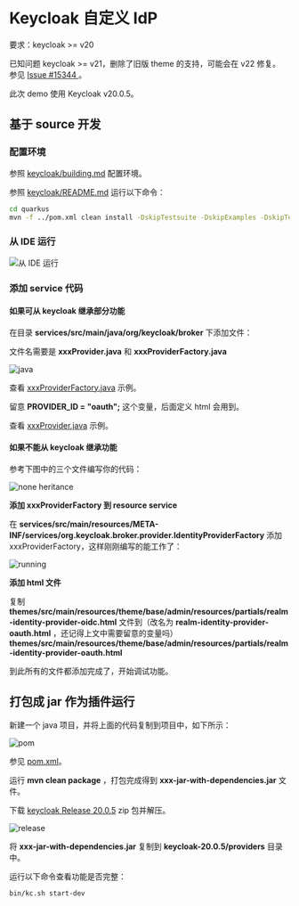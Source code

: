 # Keycloak 自定义 IdP

要求：keycloak >= v20

已知问题 keycloak >= v21，删除了旧版 theme 的支持，可能会在 v22 修复。
参见 [Issue #15344 ](https://github.com/keycloak/keycloak/issues/15344)。

此次 demo 使用 Keycloak v20.0.5。

## 基于 source 开发

### 配置环境

参照 [keycloak/building.md](https://github.com/keycloak/keycloak/blob/main/docs/building.md) 配置环境。

参照 [keycloak/README.md](https://github.com/keycloak/keycloak/blob/main/quarkus/README.md) 运行以下命令：

```sh
cd quarkus
mvn -f ../pom.xml clean install -DskipTestsuite -DskipExamples -DskipTests
```

### 从 IDE 运行

![从 IDE 运行](https://docs.daocloud.io/daocloud-docs-images/docs/zh/docs/ghippo/best-practice/oem/images/idp01.png)

### 添加 service 代码

#### 如果可从 keycloak 继承部分功能

在目录 __services/src/main/java/org/keycloak/broker__ 下添加文件：

文件名需要是 __xxxProvider.java__ 和 __xxxProviderFactory.java__

![java](https://docs.daocloud.io/daocloud-docs-images/docs/zh/docs/ghippo/best-practice/oem/images/idp02.png)

查看 [xxxProviderFactory.java](./examples/xxxProviderFactory.java) 示例。

留意 __PROVIDER_ID = "oauth";__ 这个变量，后面定义 html 会用到。

查看 [xxxProvider.java](./examples/xxxProvider.java) 示例。

#### 如果不能从 keycloak 继承功能

参考下图中的三个文件编写你的代码：

![none heritance](https://docs.daocloud.io/daocloud-docs-images/docs/zh/docs/ghippo/best-practice/oem/images/idp03.png)

**添加 xxxProviderFactory 到 resource service**

在 __services/src/main/resources/META-INF/services/org.keycloak.broker.provider.IdentityProviderFactory__ 
添加 xxxProviderFactory，这样刚刚编写的能工作了：

![running](https://docs.daocloud.io/daocloud-docs-images/docs/zh/docs/ghippo/best-practice/oem/images/idp04.png)

**添加 html 文件**

复制 __themes/src/main/resources/theme/base/admin/resources/partials/realm-identity-provider-oidc.html__ 
文件到（改名为 __realm-identity-provider-oauth.html__ ，还记得上文中需要留意的变量吗）
 __themes/src/main/resources/theme/base/admin/resources/partials/realm-identity-provider-oauth.html__ 

到此所有的文件都添加完成了，开始调试功能。

## 打包成 jar 作为插件运行

新建一个 java 项目，并将上面的代码复制到项目中，如下所示：

![pom](https://docs.daocloud.io/daocloud-docs-images/docs/zh/docs/ghippo/best-practice/oem/images/idp04.png)

参见 [pom.xml](./examples/pom.xml)。

运行 __mvn clean package__ ，打包完成得到 __xxx-jar-with-dependencies.jar__ 文件。

下载 [keycloak Release 20.0.5](https://github.com/keycloak/keycloak/releases/tag/20.0.5) zip 包并解压。

![release](https://docs.daocloud.io/daocloud-docs-images/docs/zh/docs/ghippo/best-practice/oem/images/idp05.png)

将 __xxx-jar-with-dependencies.jar__ 复制到 __keycloak-20.0.5/providers__ 目录中。

运行以下命令查看功能是否完整：

```sh
bin/kc.sh start-dev
```
